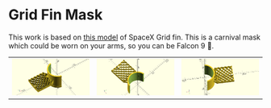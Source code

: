 # Grid Fin Mask

This work is based on [this model](https://www.printables.com/model/142891-grid-fin-spacex-falcon-9) of SpaceX Grid fin.
This is a carnival mask which could be worn on your arms, so you can be Falcon 9 🚀. 

<table>
<tr>
    <td><img src="images/render_a.png" alt="Render of grid fin mask"></td>
    <td><img src="images/render_b.png" alt="Render of grid fin mask"></td>
    <td><img src="images/render_c.png" alt="Render of grid fin mask"></td>
</tr>
</table>

